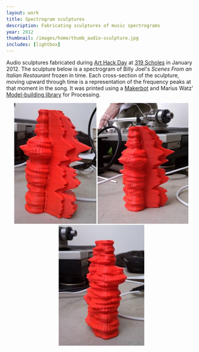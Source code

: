 ```yaml
---
layout: work
title: Spectrogram sculptures
description: Fabricating sculptures of music spectrograms
year: 2012
thumbnail: /images/home/thumb_audio-sculpture.jpg
includes: [lightbox]
---
```


Audio sculptures fabricated during [Art Hack Day](http://arthackday.net/) at [319 Scholes](http://319scholes.org/) in January 2012. The sculpture below is a spectrogram of Billy Joel's *Scenes From an Italian Restaurant* frozen in time. Each cross-section of the sculpture, moving upward through time is a representation of the frequency peaks at that moment in the song. It was printed using a [Makerbot](http://www.makerbot.com/) and Marius Watz' [Model-building library](http://workshop.evolutionzone.com/2011/04/06/code-modelbuilder-library-public-release/) for Processing.

<center>
<a href="/images/audio-sculpture/audio-sculpture1.jpg" rel="lightbox[aud]"><img src="/images/audio-sculpture/thumb_audio-sculpture1.jpg" /></a>
<a href="/images/audio-sculpture/audio-sculpture2.jpg" rel="lightbox[aud]"><img src="/images/audio-sculpture/thumb_audio-sculpture2.jpg" /></a>
<a href="/images/audio-sculpture/audio-sculpture3.jpg" rel="lightbox[aud]"><img src="/images/audio-sculpture/thumb_audio-sculpture3.jpg" /></a>
</center>